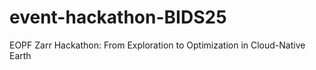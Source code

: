 # event-hackathon-BIDS25
EOPF Zarr Hackathon: From Exploration to Optimization in Cloud-Native Earth 
